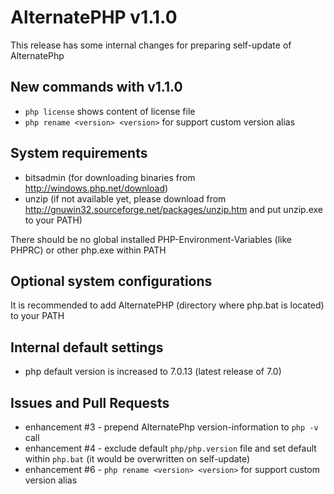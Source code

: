 # AlternatePHP v1.1.0

This release has some internal changes for preparing self-update of AlternatePhp 

## New commands with v1.1.0

- `php license` shows content of license file
- `php rename <version> <version>` for support custom version alias

## System requirements

- bitsadmin (for downloading binaries from http://windows.php.net/download)
- unzip (if not available yet, please download from http://gnuwin32.sourceforge.net/packages/unzip.htm and put unzip.exe to your PATH)

There should be no global installed PHP-Environment-Variables (like PHPRC) or other php.exe within PATH

## Optional system configurations

It is recommended to add AlternatePHP (directory where php.bat is located) to your PATH

## Internal default settings

- php default version is increased to 7.0.13 (latest release of 7.0)

## Issues and Pull Requests

- enhancement #3 - prepend AlternatePhp version-information to `php -v` call
- enhancement #4 - exclude default `php/php.version` file and set default within `php.bat` (it would be overwritten on self-update)
- enhancement #6 - `php rename <version> <version>` for support custom version alias
